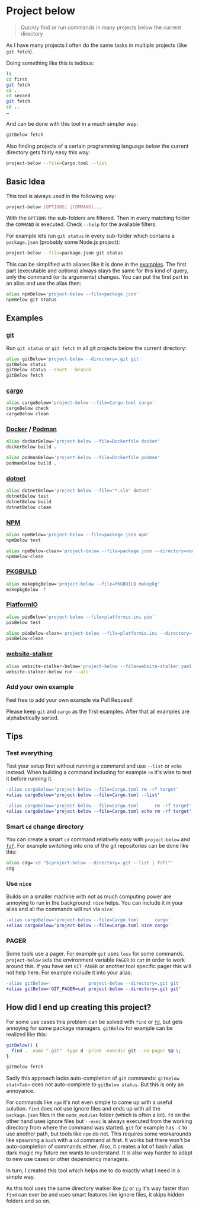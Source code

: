 # Project below

> Quickly find or run commands in many projects below the current directory

As I have many projects I often do the same tasks in multiple projects (like `git fetch`).

Doing something like this is tedious:

```bash
ls
cd first
git fetch
cd ..
cd second
git fetch
cd ..
…
```

And can be done with this tool in a much simpler way:

```bash
gitBelow fetch
```

Also finding projects of a certain programming language below the current directory gets fairly easy this way:

```bash
project-below --file=Cargo.toml --list
```

## Basic Idea

This tool is always used in the following way:

```bash
project-below [OPTIONS] [COMMAND]...
```

With the `OPTIONS` the sub-folders are filtered.
Then in every matching folder the `COMMAND` is executed.
Check `--help` for the available filters.

For example lets run `git status` in every sub-folder which contains a `package.json` (probably some Node.js project):

```bash
project-below --file=package.json git status
```

This can be simplified with aliases like it is done in the [examples](#examples).
The first part (executable and options) always stays the same for this kind of query, only the command (or its arguments) changes.
You can put the first part in an alias and use the alias then:

```bash
alias npmBelow='project-below --file=package.json'
npmBelow git status
```

## Examples

### [git](https://git-scm.com/)

Run `git status` or `git fetch` in all git projects below the current directory:

```bash
alias gitBelow='project-below --directory=.git git'
gitBelow status
gitBelow status --short --branch
gitBelow fetch
```

### [cargo](https://doc.rust-lang.org/cargo/)

```bash
alias cargoBelow='project-below --file=Cargo.toml cargo'
cargoBelow check
cargoBelow clean
```

### [Docker](https://www.docker.com/) / [Podman](https://podman.io/)

```bash
alias dockerBelow='project-below --file=Dockerfile docker'
dockerBelow build .

alias podmanBelow='project-below --file=Dockerfile podman'
podmanBelow build .
```

### [dotnet](https://docs.microsoft.com/en-us/dotnet/core/tools/)

```bash
alias dotnetBelow='project-below --file="*.sln" dotnet'
dotnetBelow test
dotnetBelow build
dotnetBelow clean
```

### [NPM](https://www.npmjs.com/)

```bash
alias npmBelow='project-below --file=package.json npm'
npmBelow test

alias npmBelow-clean='project-below --file=package.json --directory=node_modules rm -rf node_modules'
npmBelow-clean
```

### [PKGBUILD](https://wiki.archlinux.org/title/PKGBUILD)

```bash
alias makepkgBelow='project-below --file=PKGBUILD makepkg'
makepkgBelow -f
```

### [PlatformIO](https://platformio.org/)

```bash
alias pioBelow='project-below --file=platformio.ini pio'
pioBelow test

alias pioBelow-clean='project-below --file=platformio.ini --directory=.pio rm -rf .pio'
pioBelow-clean
```

### [website-stalker](https://github.com/EdJoPaTo/website-stalker)

```bash
alias website-stalker-below='project-below --file=website-stalker.yaml website-stalker'
website-stalker-below run --all
```

### Add your own example

Feel free to add your own example via Pull Request!

Please keep `git` and `cargo` as the first examples.
After that all examples are alphabetically sorted.

## Tips

### Test everything

Test your setup first without running a command and use `--list` or `echo` instead.
When building a command including for example `rm` it's wise to test it before running it.

```diff
-alias cargoBelow='project-below --file=Cargo.toml rm -rf target'
+alias cargoBelow='project-below --file=Cargo.toml --list'
```

```diff
-alias cargoBelow='project-below --file=Cargo.toml      rm -rf target'
+alias cargoBelow='project-below --file=Cargo.toml echo rm -rf target'
```

### Smart `cd` change directory

You can create a smart `cd` command relatively easy with `project-below` and [`fzf`](https://github.com/junegunn/fzf).
For example switching into one of the git repositories can be done like this:

```bash
alias cdg='cd "$(project-below --directory=.git --list | fzf)"'
cdg
```

### Use `nice`

Builds on a smaller machine with not as much computing power are annoying to run in the background.
`nice` helps.
You can include it in your alias and all the commands will run via `nice`:

```diff
-alias cargoBelow='project-below --file=Cargo.toml      cargo'
+alias cargoBelow='project-below --file=Cargo.toml nice cargo'
```

### PAGER

Some tools use a pager.
For example `git` uses `less` for some commands.
`project-below` sets the environment variable `PAGER` to `cat` in order to work around this.
If you have set `GIT_PAGER` or another tool specific pager this will not help here.
For example include it into your alias:

```diff
-alias gitBelow='              project-below --directory=.git git'
+alias gitBelow='GIT_PAGER=cat project-below --directory=.git git'
```

## How did I end up creating this project?

For some use cases this problem can be solved with `find` or [`fd`](https://github.com/sharkdp/fd), but gets annoying for some package managers.
`gitBelow` for example can be realized like this:

```bash
gitBelow() {
  find . -name ".git" -type d -print -execdir git --no-pager $@ \;
}

gitBelow fetch
```

Sadly this approach lacks auto-completion of `git` commands: `gitBelow stat<Tab>` does not auto-complete to `gitBelow status`.
But this is only an annoyance.

For commands like `npm` it's not even simple to come up with a useful solution.
`find` does not use ignore files and ends up with all the `package.json` files in the `node_modules` folder (which is often a lot).
`fd` on the other hand uses ignore files but `--exec` is always executed from the working directory from where the command was started.
`git` for example has `-C` to use another path, but tools like `npm` do not.
This requires some workarounds like spawning a `bash` with a `cd` command at first.
It works but there won't be auto-completion of commands either.
Also, it creates a lot of bash / alias dark magic my future me wants to understand.
It is also way harder to adapt to new use cases or other dependency managers.

In turn, I created this tool which helps me to do exactly what I need in a simple way.

As this tool uses the same directory walker like [`fd`](https://github.com/sharkdp/fd) or [`rg`](https://github.com/BurntSushi/ripgrep) it's way faster than `find` can ever be and uses smart features like ignore files, it skips hidden folders and so on.
